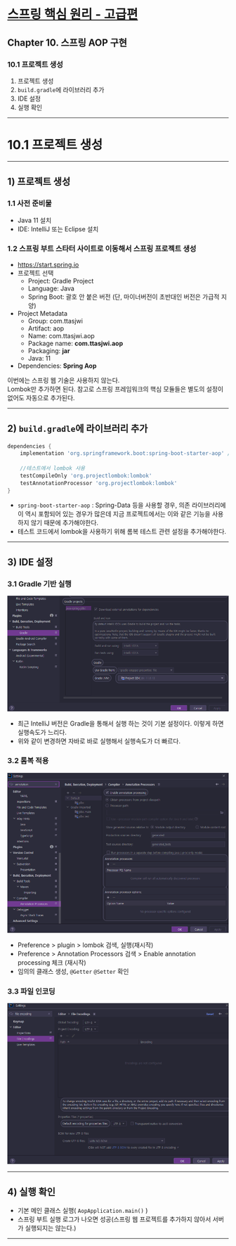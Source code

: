 # <a href = "../README.md" target="_blank">스프링 핵심 원리 - 고급편</a>
## Chapter 10. 스프링 AOP 구현
### 10.1 프로젝트 생성
1) 프로젝트 생성
2) `build.gradle`에 라이브러리 추가
3) IDE 설정
4) 실행 확인

---

# 10.1 프로젝트 생성

---

## 1) 프로젝트 생성

### 1.1 사전 준비물
- Java 11 설치
- IDE: IntelliJ 또는 Eclipse 설치

### 1.2 스프링 부트 스타터 사이트로 이동해서 스프링 프로젝트 생성
- https://start.spring.io
- 프로젝트 선택
    - Project: Gradle Project
    - Language: Java
    - Spring Boot: 괄호 안 붙은 버전 (단, 마이너버전이 초반대인 버전은 가급적 지양)
- Project Metadata
    - Group: com.ttasjwi
    - Artifact: aop
    - Name: com.ttasjwi.aop
    - Package name: **com.ttasjwi.aop**
    - Packaging: **jar**
    - Java: 11
- Dependencies: **Spring Aop**

이번에는 스프링 웹 기술은 사용하지 않는다.  
Lombok만 추가하면 된다. 참고로 스프링 프레임워크의 핵심 모듈들은 별도의 설정이 없어도 자동으로 추가된다.  

---

## 2) `build.gradle`에 라이브러리 추가
```groovy
dependencies {
    implementation 'org.springframework.boot:spring-boot-starter-aop' // aop
    
    //테스트에서 lombok 사용
    testCompileOnly 'org.projectlombok:lombok'
    testAnnotationProcessor 'org.projectlombok:lombok'
}
```
- `spring-boot-starter-aop` : Spring-Data 등을 사용할 경우, 의존 라이브러리에 이 역시 포함되어 있는 경우가 많은데
지금 프로젝트에서는 이와 같은 기능을 사용하지 않기 때문에 추가해야한다.
- 테스트 코드에서 lombok을 사용하기 위해 롬복 테스트 관련 설정을 추가해야한다.

---

## 3) IDE 설정

### 3.1 Gradle 기반 실행
![gradle_to_intellij](img/gradle_to_intellij.png)
- 최근 IntelliJ 버전은 Gradle을 통해서 실행 하는 것이 기본 설정이다. 이렇게 하면 실행속도가 느리다.
- 위와 같이 변경하면 자바로 바로 실행해서 실행속도가 더 빠르다.

### 3.2 롬복 적용
![for_lombok_setting](img/for_lombok_setting.png)
- Preference > plugin > lombok 검색, 실행(재시작)
- Preference > Annotation Processors 검색 > Enable annotation processing 체크 (재시작)
- 임의의 클래스 생성, `@Getter` `@Setter` 확인

### 3.3 파일 인코딩
![file_encoding](img/file_encoding.png)

---

## 4) 실행 확인
- 기본 메인 클래스 실행( `AopApplication.main()` )
- 스프링 부트 실행 로그가 나오면 성공(스프링 웹 프로젝트를 추가하지 않아서 서버가 실행되지는 않는다.)

---
